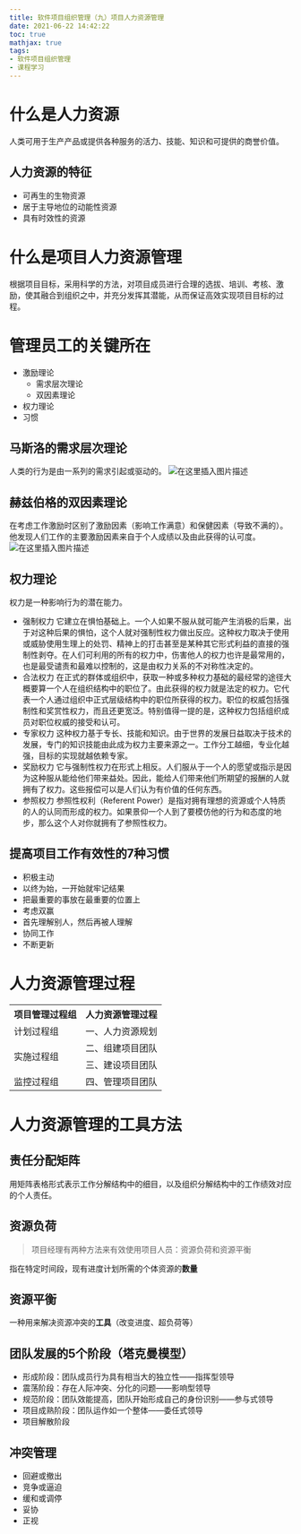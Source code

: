 ```yaml
---
title: 软件项目组织管理（九）项目人力资源管理
date: 2021-06-22 14:42:22
toc: true
mathjax: true
tags:
- 软件项目组织管理
- 课程学习
---
```


# 什么是人力资源
人类可用于生产产品或提供各种服务的活力、技能、知识和可提供的商誉价值。
## 人力资源的特征
- 可再生的生物资源
- 居于主导地位的动能性资源
- 具有时效性的资源
# 什么是项目人力资源管理
根据项目目标，采用科学的方法，对项目成员进行合理的选拔、培训、考核、激励，使其融合到组织之中，并充分发挥其潜能，从而保证高效实现项目目标的过程。
# 管理员工的关键所在
- 激励理论
  - 需求层次理论
  - 双因素理论
- 权力理论
- 习惯
## 马斯洛的需求层次理论
人类的行为是由一系列的需求引起或驱动的。
![在这里插入图片描述](https:/raw.githubusercontent.com/buttering/EasyBlogs/master/asset/pictures/7ceb73130963f7b9eb6704045c8fadfa/792bc8d5bcde6ca3aba11af21ece394b.png)
## 赫兹伯格的双因素理论
在考虑工作激励时区别了激励因素（影响工作满意）和保健因素（导致不满的）。
他发现人们工作的主要激励因素来自于个人成绩以及由此获得的认可度。
![在这里插入图片描述](https:/raw.githubusercontent.com/buttering/EasyBlogs/master/asset/pictures/7ceb73130963f7b9eb6704045c8fadfa/f9c0009eaa9cc60252e44ecc3fbe923d.png)
## 权力理论
权力是一种影响行为的潜在能力。
- 强制权力
它建立在惧怕基础上。一个人如果不服从就可能产生消极的后果，出于对这种后果的惧怕，这个人就对强制性权力做出反应。这种权力取决于使用或威胁使用生理上的处罚、精神上的打击甚至是某种其它形式利益的直接的强制性剥夺。在人们可利用的所有的权力中，伤害他人的权力也许是最常用的，也是最受谴责和最难以控制的，这是由权力关系的不对称性决定的。
- 合法权力
在正式的群体或组织中，获取一种或多种权力基础的最经常的途径大概要算一个人在组织结构中的职位了。由此获得的权力就是法定的权力。它代表一个人通过组织中正式层级结构中的职位所获得的权力。职位的权威包括强制性和奖赏性权力，而且还更宽泛。特别值得一提的是，这种权力包括组织成员对职位权威的接受和认可。
- 专家权力
这种权力基于专长、技能和知识。由于世界的发展日益取决于技术的发展，专门的知识技能由此成为权力主要来源之一。工作分工越细，专业化越强，目标的实现就越依赖专家。
- 奖励权力
它与强制性权力在形式上相反。人们服从于一个人的愿望或指示是因为这种服从能给他们带来益处。因此，能给人们带来他们所期望的报酬的人就拥有了权力。这些报偿可以是人们认为有价值的任何东西。 
- 参照权力
参照性权利（Referent Power）是指对拥有理想的资源或个人特质的人的认同而形成的权力。如果景仰一个人到了要模仿他的行为和态度的地步，那么这个人对你就拥有了参照性权力。
## 提高项目工作有效性的7种习惯
- 积极主动
- 以终为始，一开始就牢记结果
- 把最重要的事放在最重要的位置上
- 考虑双赢
- 首先理解别人，然后再被人理解
- 协同工作
- 不断更新
# 人力资源管理过程
<table>
	<tr>
		<th>项目管理过程组</th><th>人力资源管理过程</th>
	</tr>
		<tr>
		<td>计划过程组</td><td>一、人力资源规划</td>
	</tr>
		<tr>
		<td rowspan='2'>实施过程组</td><td>二、组建项目团队</td>
	</tr>
		<tr>
		<td>三、建设项目团队</td>
	</tr>
		<tr>
		<td>监控过程组</td><td>四、管理项目团队</td>
	</tr>
</table>

# 人力资源管理的工具方法
## 责任分配矩阵
用矩阵表格形式表示工作分解结构中的细目，以及组织分解结构中的工作绩效对应的个人责任。

## 资源负荷
> 项目经理有两种方法来有效使用项目人员：资源负荷和资源平衡

指在特定时间段，现有进度计划所需的个体资源的**数量**
## 资源平衡
一种用来解决资源冲突的**工具**（改变进度、超负荷等）
## 团队发展的5个阶段（塔克曼模型）
- 形成阶段：团队成员行为具有相当大的独立性——指挥型领导
- 震荡阶段：存在人际冲突、分化的问题——影响型领导
- 规范阶段：团队效能提高，团队开始形成自己的身份识别——参与式领导
- 项目成熟阶段：团队运作如一个整体——委任式领导
- 项目解散阶段
## 冲突管理
- 回避或撤出
- 竞争或逼迫
- 缓和或调停
- 妥协
- 正视